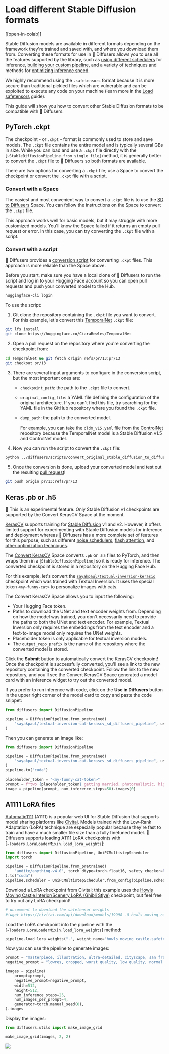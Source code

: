 <!--Copyright 2023 The HuggingFace Team. All rights reserved.

Licensed under the Apache License, Version 2.0 (the "License"); you may not use this file except in compliance with
the License. You may obtain a copy of the License at

http://www.apache.org/licenses/LICENSE-2.0

Unless required by applicable law or agreed to in writing, software distributed under the License is distributed on
an "AS IS" BASIS, WITHOUT WARRANTIES OR CONDITIONS OF ANY KIND, either express or implied. See the License for the
specific language governing permissions and limitations under the License.
-->

# Load different Stable Diffusion formats

[[open-in-colab]]

Stable Diffusion models are available in different formats depending on the framework they're trained and saved with, and where you download them from. Converting these formats for use in 🤗 Diffusers allows you to use all the features supported by the library, such as [using different schedulers](schedulers) for inference, [building your custom pipeline](write_own_pipeline), and a variety of techniques and methods for [optimizing inference speed](./optimization/opt_overview).

<Tip>

We highly recommend using the `.safetensors` format because it is more secure than traditional pickled files which are vulnerable and can be exploited to execute any code on your machine (learn more in the [Load safetensors](using_safetensors) guide).

</Tip>

This guide will show you how to convert other Stable Diffusion formats to be compatible with 🤗 Diffusers.

## PyTorch .ckpt

The checkpoint - or `.ckpt` - format is commonly used to store and save models. The `.ckpt` file contains the entire model and is typically several GBs in size. While you can load and use a `.ckpt` file directly with the [`~StableDiffusionPipeline.from_single_file`] method, it is generally better to convert the `.ckpt` file to 🤗 Diffusers so both formats are available.

There are two options for converting a `.ckpt` file; use a Space to convert the checkpoint or convert the `.ckpt` file with a script.

### Convert with a Space

The easiest and most convenient way to convert a `.ckpt` file is to use the [SD to Diffusers](https://huggingface.co/spaces/diffusers/sd-to-diffusers) Space. You can follow the instructions on the Space to convert the `.ckpt` file.

This approach works well for basic models, but it may struggle with more customized models. You'll know the Space failed if it returns an empty pull request or error. In this case, you can try converting the `.ckpt` file with a script. 

### Convert with a script

🤗 Diffusers provides a [conversion script](https://github.com/huggingface/diffusers/blob/main/scripts/convert_original_stable_diffusion_to_diffusers.py) for converting `.ckpt` files. This approach is more reliable than the Space above. 

Before you start, make sure you have a local clone of 🤗 Diffusers to run the script and log in to your Hugging Face account so you can open pull requests and push your converted model to the Hub.

```bash
huggingface-cli login
```

To use the script:

1. Git clone the repository containing the `.ckpt` file you want to convert. For this example, let's convert this [TemporalNet](https://huggingface.co/CiaraRowles/TemporalNet) `.ckpt` file:

```bash
git lfs install
git clone https://huggingface.co/CiaraRowles/TemporalNet
```

2. Open a pull request on the repository where you're converting the checkpoint from:

```bash
cd TemporalNet && git fetch origin refs/pr/13:pr/13
git checkout pr/13
```

3. There are several input arguments to configure in the conversion script, but the most important ones are:

    - `checkpoint_path`: the path to the `.ckpt` file to convert.
    - `original_config_file`: a YAML file defining the configuration of the original architecture. If you can't find this file, try searching for the YAML file in the GitHub repository where you found the `.ckpt` file.
    - `dump_path`: the path to the converted model.

        For example, you can take the `cldm_v15.yaml` file from the [ControlNet](https://github.com/lllyasviel/ControlNet/tree/main/models) repository because the TemporalNet model is a Stable Diffusion v1.5 and ControlNet model.

4. Now you can run the script to convert the `.ckpt` file:

```bash
python ../diffusers/scripts/convert_original_stable_diffusion_to_diffusers.py --checkpoint_path temporalnetv3.ckpt --original_config_file cldm_v15.yaml --dump_path ./ --controlnet
```

5. Once the conversion is done, upload your converted model and test out the resulting [pull request](https://huggingface.co/CiaraRowles/TemporalNet/discussions/13)!

```bash
git push origin pr/13:refs/pr/13
```

## Keras .pb or .h5

<Tip warning={true}>

🧪 This is an experimental feature. Only Stable Diffusion v1 checkpoints are supported by the Convert KerasCV Space at the moment. 

</Tip>

[KerasCV](https://keras.io/keras_cv/) supports training for [Stable Diffusion](https://github.com/keras-team/keras-cv/blob/master/keras_cv/models/stable_diffusion) v1 and v2. However, it offers limited support for experimenting with Stable Diffusion models for inference and deployment whereas 🤗 Diffusers has a more complete set of features for this purpose, such as different [noise schedulers](https://huggingface.co/docs/diffusers/using-diffusers/schedulers), [flash attention](https://huggingface.co/docs/diffusers/optimization/xformers), and [other 
optimization techniques](https://huggingface.co/docs/diffusers/optimization/fp16).

The [Convert KerasCV](https://huggingface.co/spaces/sayakpaul/convert-kerascv-sd-diffusers) Space converts `.pb` or `.h5` files to PyTorch, and then wraps them in a [`StableDiffusionPipeline`] so it is ready for inference. The converted checkpoint is stored in a repository on the Hugging Face Hub.

For this example, let's convert the [`sayakpaul/textual-inversion-kerasio`](https://huggingface.co/sayakpaul/textual-inversion-kerasio/tree/main) checkpoint which was trained with Textual Inversion. It uses the special token `<my-funny-cat>` to personalize images with cats.

The Convert KerasCV Space allows you to input the following:

* Your Hugging Face token.
* Paths to download the UNet and text encoder weights from. Depending on how the model was trained, you don't necessarily need to provide the paths to both the UNet and text encoder. For example, Textual Inversion only requires the embeddings from the text encoder and a text-to-image model only requires the UNet weights.
* Placeholder token is only applicable for textual inversion models.
* The `output_repo_prefix` is the name of the repository where the converted model is stored.

Click the **Submit** button to automatically convert the KerasCV checkpoint! Once the checkpoint is successfully converted, you'll see a link to the new repository containing the converted checkpoint. Follow the link to the new repository, and you'll see the Convert KerasCV Space generated a model card with an inference widget to try out the converted model.

If you prefer to run inference with code, click on the **Use in Diffusers** button in the upper right corner of the model card to copy and paste the code snippet:

```py
from diffusers import DiffusionPipeline

pipeline = DiffusionPipeline.from_pretrained(
    "sayakpaul/textual-inversion-cat-kerascv_sd_diffusers_pipeline", use_safetensors=True
)
```

Then you can generate an image like:

```py
from diffusers import DiffusionPipeline

pipeline = DiffusionPipeline.from_pretrained(
    "sayakpaul/textual-inversion-cat-kerascv_sd_diffusers_pipeline", use_safetensors=True
)
pipeline.to("cuda")

placeholder_token = "<my-funny-cat-token>"
prompt = f"two {placeholder_token} getting married, photorealistic, high quality"
image = pipeline(prompt, num_inference_steps=50).images[0]
```

## A1111 LoRA files

[Automatic1111](https://github.com/AUTOMATIC1111/stable-diffusion-webui) (A1111) is a popular web UI for Stable Diffusion that supports model sharing platforms like [Civitai](https://civitai.com/). Models trained with the Low-Rank Adaptation (LoRA) technique are especially popular because they're fast to train and have a much smaller file size than a fully finetuned model. 🤗 Diffusers supports loading A1111 LoRA checkpoints with [`~loaders.LoraLoaderMixin.load_lora_weights`]:

```py
from diffusers import DiffusionPipeline, UniPCMultistepScheduler
import torch

pipeline = DiffusionPipeline.from_pretrained(
    "andite/anything-v4.0", torch_dtype=torch.float16, safety_checker=None
).to("cuda")
pipeline.scheduler = UniPCMultistepScheduler.from_config(pipeline.scheduler.config)
```

Download a LoRA checkpoint from Civitai; this example uses the [Howls Moving Castle,Interior/Scenery LoRA (Ghibli Stlye)](https://civitai.com/models/14605?modelVersionId=19998) checkpoint, but feel free to try out any LoRA checkpoint!

```py
# uncomment to download the safetensor weights
#!wget https://civitai.com/api/download/models/19998 -O howls_moving_castle.safetensors
```

Load the LoRA checkpoint into the pipeline with the [`~loaders.LoraLoaderMixin.load_lora_weights`] method:

```py
pipeline.load_lora_weights(".", weight_name="howls_moving_castle.safetensors")
```

Now you can use the pipeline to generate images:

```py
prompt = "masterpiece, illustration, ultra-detailed, cityscape, san francisco, golden gate bridge, california, bay area, in the snow, beautiful detailed starry sky"
negative_prompt = "lowres, cropped, worst quality, low quality, normal quality, artifacts, signature, watermark, username, blurry, more than one bridge, bad architecture"

images = pipeline(
    prompt=prompt,
    negative_prompt=negative_prompt,
    width=512,
    height=512,
    num_inference_steps=25,
    num_images_per_prompt=4,
    generator=torch.manual_seed(0),
).images
```

Display the images:

```py
from diffusers.utils import make_image_grid

make_image_grid(images, 2, 2)
```

<div class="flex justify-center">
    <img src="https://huggingface.co/datasets/huggingface/documentation-images/resolve/main/diffusers/a1111-lora-sf.png"/>
</div>
